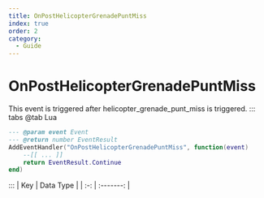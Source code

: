 ```yaml
---
title: OnPostHelicopterGrenadePuntMiss
index: true
order: 2
category:
  - Guide
---
```


# OnPostHelicopterGrenadePuntMiss
This event is triggered after helicopter_grenade_punt_miss is triggered.
::: tabs
@tab Lua
```lua
--- @param event Event
--- @return number EventResult
AddEventHandler("OnPostHelicopterGrenadePuntMiss", function(event)
    --[[ ... ]]
    return EventResult.Continue
end)
```

:::
| Key | Data Type |
| :-: | :-------: |